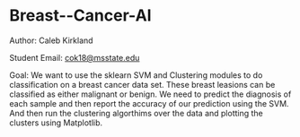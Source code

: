 # Breast--Cancer-AI
Author: Caleb Kirkland 

Student Email: cok18@msstate.edu

Goal: We want to use the sklearn SVM and Clustering modules to do classification on a breast cancer data set. These breast leasions can be classified as either malignant or benign. We need to predict the diagnosis of each sample and then report the accuracy of our prediction using the SVM. And then run the clustering algorthims over the data and plotting the clusters using Matplotlib.
